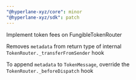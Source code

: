 ```yaml
---
"@hyperlane-xyz/core": minor
"@hyperlane-xyz/sdk": patch
---
```


Implement token fees on FungibleTokenRouter

Removes `metadata` from return type of internal `TokenRouter._transferFromSender` hook

To append `metadata` to `TokenMessage`, override the `TokenRouter._beforeDispatch` hook
